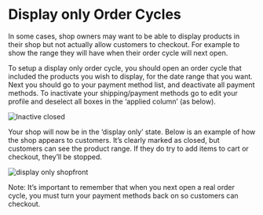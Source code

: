 # Display only Order Cycles

In some cases, shop owners may want to be able to display products in their shop but not actually allow customers to checkout. For example to show the range they will have when their order cycle will next open.

To setup a display only order cycle, you should open an order cycle that included the products you wish to display, for the date range that you want. Next you should go to your payment method list, and deactivate all payment methods. To inactivate your shipping/payment methods go to edit your profile and deselect all boxes in the ‘applied column’ \(as below\).

![Inactive closed](https://openfoodnetwork.org/wp-content/uploads/2015/05/Inactive-closed.png)

Your shop will now be in the ‘display only’ state. Below is an example of how the shop appears to customers. It’s clearly marked as closed, but customers can see the product range. If they do try to add items to cart or checkout, they’ll be stopped.

![display only shopfront](https://openfoodnetwork.org/wp-content/uploads/2015/05/display-only.png)

Note: It’s important to remember that when you next open a real order cycle, you must turn your payment methods back on so customers can checkout.

